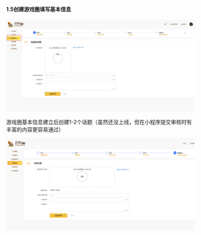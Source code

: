 #### 1.5创建游戏圈填写基本信息

![图片](./image/6feb8257-d0e5-4d27-a43d-ca0de967ecf9.013.png)

游戏圈基本信息建立后创建1-2个话题（虽然还没上线，但在小程序提交审核时有丰富的内容更容易通过）

![图片](./image/6feb8257-d0e5-4d27-a43d-ca0de967ecf9.014.png)